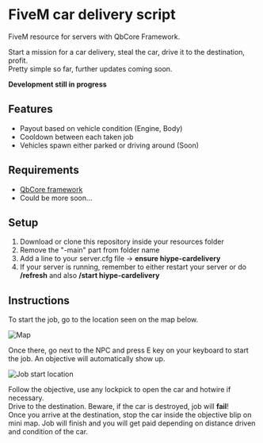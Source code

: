 # FiveM car delivery script
FiveM resource for servers with QbCore Framework.

Start a mission for a car delivery, steal the car, drive it to the destination, profit.<br>
Pretty simple so far, further updates coming soon.

**Development still in progress**

## Features
- Payout based on vehicle condition (Engine, Body)
- Cooldown between each taken job
- Vehicles spawn either parked or driving around (Soon)

## Requirements
- [QbCore framework](https://github.com/qbcore-framework)
- Could be more soon...

## Setup
1. Download or clone this repository inside your resources folder
2. Remove the "-main" part from folder name
3. Add a line to your server.cfg file -> **ensure hiype-cardelivery**
4. If your server is running, remember to either restart your server or do **/refresh** and also **/start hiype-cardelivery**

## Instructions
To start the job, go to the location seen on the map below.

![Map](https://i.imgur.com/4xeQvGS.png)

Once there, go next to the NPC and press E key on your keyboard to start the job. An objective will automatically show up.

![Job start location](https://i.imgur.com/b4coTdR.png)

Follow the objective, use any lockpick to open the car and hotwire if necessary.<br>
Drive to the destination. Beware, if the car is destroyed, job will **fail**!<br>
Once you arrive at the destination, stop the car inside the objective blip on mini map. Job will finish and you will get paid depending on distance driven and condition of the car.